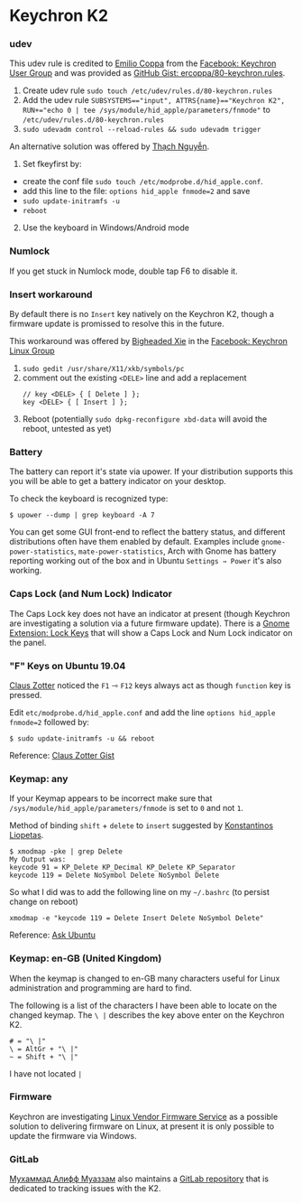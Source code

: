 # Keychron K2

###  udev
This udev rule is credited to [Emilio Coppa](https://www.facebook.com/ercoppa) from the [Facebook: Keychron User Group](https://www.facebook.com/profile.php?id=534114427066453&ref=br_rs) and was provided as [GitHub Gist: ercoppa/80-keychron.rules](https://gist.github.com/ercoppa/87a42a5d1fd65539844d7badc276d8e7).

1. Create udev rule `sudo touch /etc/udev/rules.d/80-keychron.rules`
2. Add the udev rule `SUBSYSTEMS=="input", ATTRS{name}=="Keychron K2", RUN+="echo 0 | tee /sys/module/hid_apple/parameters/fnmode"` to `/etc/udev/rules.d/80-keychron.rules`
3. `sudo udevadm control --reload-rules && sudo udevadm trigger`

An alternative solution was offered by [Thạch Nguyễn](https://www.facebook.com/Cobblestone8x). 

1. Set fkeyfirst by:  
  - create  the conf file `sudo touch /etc/modprobe.d/hid_apple.conf`. 
  - add this line to the file: `options hid_apple fnmode=2` and save
  - `sudo update-initramfs -u`  
  - `reboot`
2. Use the keyboard in Windows/Android mode

### Numlock
If you get stuck in Numlock mode, double tap F6 to disable it.

### Insert workaround
By default there is no `Insert` key natively on the Keychron K2, though a firmware update is promissed to resolve this in the future. 

This workaround was offered by [Bigheaded Xie](https://www.facebook.com/xieerbigheaded) in the [Facebook: Keychron Linux Group](https://www.facebook.com/groups/454178115310062/?ref=group_header)

1. `sudo gedit /usr/share/X11/xkb/symbols/pc`
2. comment out the existing `<DELE>` line and add a replacement
    ```
    // key <DELE> { [ Delete ] };  
    key <DELE> { [ Insert ] }; 
    ```
3. Reboot (potentially `sudo dpkg-reconfigure xbd-data` will avoid the reboot, untested as yet)

### Battery
The battery can report it's state via upower. If your distribution supports this you will be able to get a battery indicator on your desktop. 

To check the keyboard is recognized type:
```
$ upower --dump | grep keyboard -A 7
```

You can get some GUI front-end to reflect the battery status, and different distributions often have them enabled by default. Examples include `gnome-power-statistics`, `mate-power-statistics`, Arch with Gnome has battery reporting working out of the box and in Ubuntu `Settings ⇾ Power` it's also working.

### Caps Lock (and Num Lock) Indicator
The Caps Lock key does not have an indicator at present (though Keychron are investigating a solution via a future firmware update). There is a [Gnome Extension: Lock Keys](https://extensions.gnome.org/extension/36/lock-keys/) that will show a Caps Lock and Num Lock indicator on the panel. 

### "F" Keys on Ubuntu 19.04
[Claus Zotter](https://www.facebook.com/claus.zotter) noticed the `F1` ⇾ `F12` keys always act as though `function` key is pressed. 

Edit `etc/modprobe.d/hid_apple.conf` and add the line `options hid_apple fnmode=2` followed by:

```
$ sudo update-initramfs -u && reboot
```

Reference: [Claus Zotter Gist](https://gist.github.com/mid9commander/669273)

### Keymap: any
If your Keymap appears to be incorrect make sure that `/sys/module/hid_apple/parameters/fnmode` is set to `0` and not `1`.

Method of binding `shift` + `delete` to `insert` suggested by [Konstantinos Liopetas](https://www.facebook.com/konliopetas).
```
$ xmodmap -pke | grep Delete
My Output was:
keycode 91 = KP_Delete KP_Decimal KP_Delete KP_Separator
keycode 119 = Delete NoSymbol Delete NoSymbol Delete
```
So what I did was to add the following line on my `~/.bashrc` (to persist change on reboot)

```
xmodmap -e "keycode 119 = Delete Insert Delete NoSymbol Delete"
```
Reference: [Ask Ubuntu](https://askubuntu.com/questions/158333/how-to-create-a-shortcut-for-forward-delete/158524#158524)
### Keymap: en-GB (United Kingdom) 
When the keymap is changed to en-GB many characters useful for Linux administration and programming are hard to find. 

The following is a list of the characters I have been able to locate on the changed keymap. The `\ |` describes the  key above enter on the Keychron K2. 
```
# = "\ |" 
\ = AltGr + "\ |"  
~ = Shift + "\ |"
```
I have not located `|`

### Firmware
Keychron are investigating [Linux Vendor Firmware Service](https://fwupd.org/) as a possible solution to delivering firmware on Linux, at present it is only possible to update the firmware via Windows.

### GitLab

[Мухаммад Алифф Муаззам](https://www.facebook.com/Tester2009) also maintains a [GitLab repository](https://gitlab.com/keychron/k2) that is dedicated to tracking issues with the K2.
